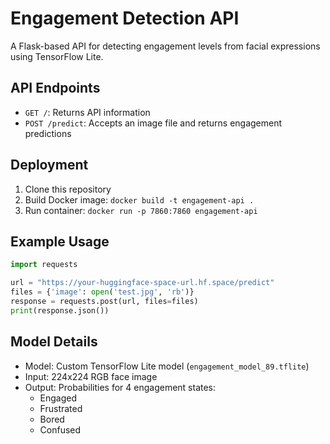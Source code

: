 # Engagement Detection API

A Flask-based API for detecting engagement levels from facial expressions using TensorFlow Lite.

## API Endpoints

- `GET /`: Returns API information
- `POST /predict`: Accepts an image file and returns engagement predictions

## Deployment

1. Clone this repository
2. Build Docker image: `docker build -t engagement-api .`
3. Run container: `docker run -p 7860:7860 engagement-api`

## Example Usage

```python
import requests

url = "https://your-huggingface-space-url.hf.space/predict"
files = {'image': open('test.jpg', 'rb')}
response = requests.post(url, files=files)
print(response.json())
```

## Model Details

- Model: Custom TensorFlow Lite model (`engagement_model_89.tflite`)
- Input: 224x224 RGB face image
- Output: Probabilities for 4 engagement states:
  - Engaged
  - Frustrated
  - Bored
  - Confused
